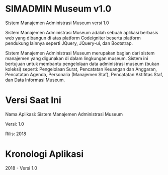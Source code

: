 # SIMADMIN Museum v1.0
Sistem Manajemen Administrasi Museum versi 1.0

Sistem Manajemen Administrasi Museum adalah sebuah aplikasi berbasis web yang dibangun di atas platform Codeigniter beserta platform pendukung lainnya seperti JQuery, JQuery-ui, dan Bootstrap.

Sistem Manajemen Administrasi Museum merupakan bagian dari sistem manajemen yang digunakan di dalam lingkungan museum. Sistem ini bertujuan untuk membantu pengelolaan data administrasi museum (bukan koleksi) seperti: Pengelolaan Surat, Pencatatan Keuangan dan Anggaran, Pencatatan Agenda, Personalia (Manajemen Staf), Pencatatan Aktifitas Staf, dan Data Informasi Museum.

# Versi Saat Ini

Nama Aplikasi: Sistem Manajemen Administrasi Museum

Versi: 1.0

Rilis: 2018

# Kronologi Aplikasi

2018 - Versi 1.0
